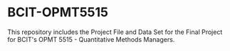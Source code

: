 # BCIT-OPMT5515
This repository includes the Project File and Data Set for the Final Project for BCIT's OPMT 5515 - Quantitative Methods Managers.
